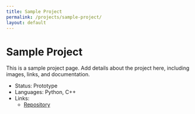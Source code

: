 ```yaml
---
title: Sample Project
permalink: /projects/sample-project/
layout: default
---
```


# Sample Project

This is a sample project page. Add details about the project here, including images, links, and documentation.

- Status: Prototype
- Languages: Python, C++
- Links:
  - [Repository](https://example.com)

